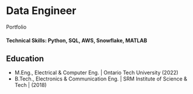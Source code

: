 # Data Engineer
Portfolio
#### Technical Skills: Python, SQL, AWS, Snowflake, MATLAB

## Education
- M.Eng., Electrical & Computer Eng. | Ontario Tech University (2022)								       		
- B.Tech., Electronics & Communication Eng. | SRM Institute of Science & Tech | (2018)



